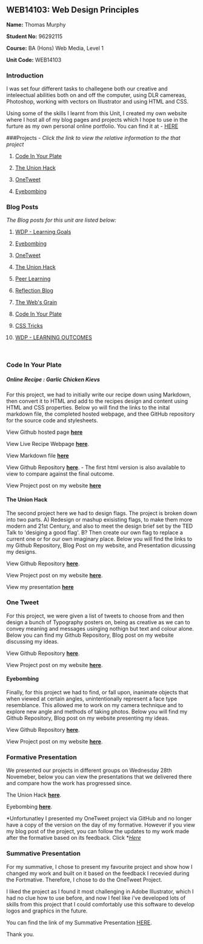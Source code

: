 ## WEB14103: Web Design Principles


**Name:** Thomas Murphy

**Student No:** 96292115

**Course:** BA (Hons) Web Media, Level 1

**Unit Code:** WEB14103



### Introduction

I was set four different tasks to challegene both our creative and inteleectual abilities both on and off the computer, using DLR camereas, Photoshop, working with vectors on Illustrator and using HTML and CSS. 

Using some of the skills I learnt from this Unit, I created my own website where I host all of my blog pages and projects which I hope to use in the furture as my own personal online portfolio. You can find it at - [HERE](http://thomasmurphy.com.gridhosted.co.uk)

###Projects -
*Click the link to view the relative information to the that project*

1. [Code In Your Plate](#code-in-your-plate)


1. [The Union Hack](#the-union-hack)


2. [OneTweet](#one-tweet)

3. [Eyebombing](#eyebombing)


### Blog Posts
*The Blog posts for this unit are listed below:*

1. [WDP - Learning Goals](http://www.thomasmurphy.com.gridhosted.co.uk/web14103/website-design-principles/learning-goals)


1. [Eyebombing](http://www.thomasmurphy.com.gridhosted.co.uk/web14103/website-design-principles/eyebombing-faces-in-places)


2. [OneTweet](http://www.thomasmurphy.com.gridhosted.co.uk/web14103/website-design-principles/onetweet-project)

3. [The Union Hack](http://www.thomasmurphy.com.gridhosted.co.uk/web14103/website-design-principles/the-union-hack)

4. [Peer Learning](http://www.thomasmurphy.com.gridhosted.co.uk/web14103/website-design-principles/peer-learning-feedback)

5. [Reflection Blog](http://www.thomasmurphy.com.gridhosted.co.uk/web14103/website-design-principles/peer-learning-self-evaluation)

6. [The Web's Grain](http://www.thomasmurphy.com.gridhosted.co.uk/web14103/website-design-principles/the-webs-grain)

7. [Code In Your Plate](http://www.thomasmurphy.com.gridhosted.co.uk/web14103/website-design-principles/code-in-your-plate)

8. [CSS Tricks](http://www.thomasmurphy.com.gridhosted.co.uk/web14103/website-design-principles/css-tricks) 

9. [WDP - LEARNING OUTCOMES](http://www.thomasmurphy.com.gridhosted.co.uk/web14103/website-design-principles/learning-outcomes)


</br>




### Code In Your Plate

##### Online Recipe : Garlic Chicken Kievs


For this project, we had to initially write our recipe down using Markdown, then convert it to HTML and add to the recipes design and content using HTML and CSS properties. Below yo will find the links to the inital markdown file, the completed hosted webpage, and thee GitHub repository for the source code and stylesheets.

View Github hosted page **[here](http://thomass96.github.io/Code-In-Your-Plate/)**

View Live Recipe Webpage **[here](https://d157rqmxrxj6ey.cloudfront.net/thomass96/14851/)**.

View Markdown file **[here](https://github.com/thomass96/Code-In-Your-Plate/blob/master/Readme.md)**

View Github Repository **[here](https://github.com/thomass96/Code-In-Your-Plate)**. - The first html version is also available to view to compare against the final outcome.

View Project post on my website **[here](http://www.thomasmurphy.com.gridhosted.co.uk/web14103/website-design-principles/code-in-your-plate)**



#### The Union Hack

The second project here we had to design flags. The project is broken down into two parts. A) Redesign or mashup exisisting flags, to make them more modern and 21st Century, and also to meet the design brief set by the TED Talk to 'desiging a good flag'. B? Then create our own flag to replace a current one or for our own imaginary place. Below you will find the links to my Github Repository, Blog Post on my website, and Presentation dicussing my designs.  

View Github Repository **[here](https://github.com/thomass96/TheUnionHack)**.

View Project post on my website **[here](http://www.thomasmurphy.com.gridhosted.co.uk/web14103/website-design-principles/the-union-hack)**.

View my presentation **[here](http://slides.com/thomasmurphy/the-union-hack/fullscreen)**


### One Tweet


For this project, we were given a list of tweets to choose from and then design a bunch of Typography posters on, being as creative as we can to convey meaning and messages usinging nothign but text and colour alone. Below you can find my Github Repository, Blog post on my website discussing my ideas.

View Github Repository **[here](https://github.com/thomass96/Typography-Poster)**.

View Project post on my website **[here](http://www.thomasmurphy.com.gridhosted.co.uk/web14103/website-design-principles/onetweet-project)**.


#### Eyebombing


Finally, for this project we had to find, or fall upon, inanimate objects that when viewed at certain angles, unintentionally represent a face type resemblance. This allowed me to work on my camera technique and to explore new angle and methods of taking photos. Below you will find my Github Repository, Blog post on my website presenting my ideas.

View Github Repository **[here](https://github.com/Eyebombers/pareidolia-pictures)**.

View Project post on my website **[here](http://www.thomasmurphy.com.gridhosted.co.uk/web14103/website-design-principles/eyebombing-faces-in-places)**.





### Formative Presentation

We presented our projects in different groups on Wednesday 28th Novemeber, below you can view the presentations that we delivered there and compare how the work has progressed since.

The Union Hack **[here](https://docs.google.com/presentation/d/13uoAwEO7zhLJUjeIUUaQQjuAkOdmL04E3AQ9oTkVPj8/edit?usp=sharing)**.

Eyebombing **[here](https://docs.google.com/presentation/d/1czlmtabUmGRSpGkr-Ao2W061C3x3Ntgs2duzRosvo8U/edit?usp=sharing)**.

*Unfortunatley I presented my OneTweet project via GitHub and no longer have a copy of the version on the day of my formative. However if you view my blog post of the project, you can follow the updates to my work made after the formative based on its feedback. Click **[Here](http://www.thomasmurphy.com.gridhosted.co.uk/web14103/website-design-principles/onetweet-project)*



### Summative Presentation

For my summative, I chose to present my favourite project and show how I changed my work and built on it based on the feedback I recevied during the Fortmative. Therefore, I chose to do the OneTweet Project. 

I liked the project as I found it most challenging in Adobe Illustrator, which I had no clue how to use before, and now I feel like i've developed lots of skills from this project that I could comfortably use this software to develop logos and graphics in the future. 

You can find the link of my Summative Presentation [HERE](http://slides.com/thomasmurphy/summative-presentation/fullscreen).

Thank you.






